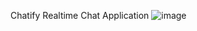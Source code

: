 Chatify Realtime Chat Application ![image](https://github.com/user-attachments/assets/0ea92fae-3fa0-431f-99ba-40173f5393b9)
